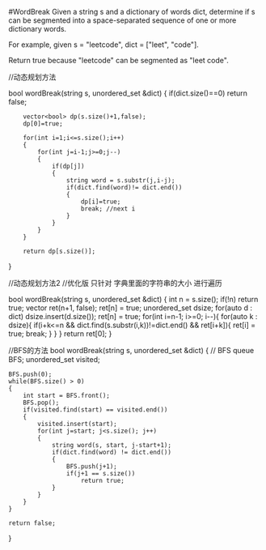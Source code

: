 #WordBreak
Given a string s and a dictionary of words dict, determine if s can be segmented into a space-separated 
sequence of one or more dictionary words.

For example, given
s = "leetcode",
dict = ["leet", "code"].

Return true because "leetcode" can be segmented as "leet code".


//动态规划方法

bool wordBreak(string s, unordered_set<string> &dict)
{
        if(dict.size()==0) return false;

        vector<bool> dp(s.size()+1,false);
        dp[0]=true;

        for(int i=1;i<=s.size();i++)
        {
            for(int j=i-1;j>=0;j--)
            {
                if(dp[j])
                {
                    string word = s.substr(j,i-j);
                    if(dict.find(word)!= dict.end())
                    {
                        dp[i]=true;
                        break; //next i
                    }
                }
            }
        }

        return dp[s.size()];
}

//动态规划方法2
//优化版 只针对 字典里面的字符串的大小 进行遍历

bool wordBreak(string s, unordered_set<string> &dict) {
        int n = s.size();
        if(!n)
            return true;
        vector<bool> ret(n+1, false);
        ret[n] = true;
        unordered_set<int> dsize;
        for(auto d : dict)
            dsize.insert(d.size());
        ret[n] = true;
        for(int i=n-1; i>=0; i--){
            for(auto k : dsize){
                if(i+k<=n && dict.find(s.substr(i,k))!=dict.end() && ret[i+k]){
                    ret[i] = true;
                    break;
                }
            }
        }
        return ret[0];
    }


//BFS的方法
bool wordBreak(string s, unordered_set<string> &dict) {
    // BFS
    queue<int> BFS;
    unordered_set<int> visited;

    BFS.push(0);
    while(BFS.size() > 0)
    {
        int start = BFS.front();
        BFS.pop();
        if(visited.find(start) == visited.end())
        {
            visited.insert(start);
            for(int j=start; j<s.size(); j++)
            {
                string word(s, start, j-start+1);
                if(dict.find(word) != dict.end())
                {
                    BFS.push(j+1);
                    if(j+1 == s.size())
                        return true;
                }
            }
        }
    }

    return false;
}
